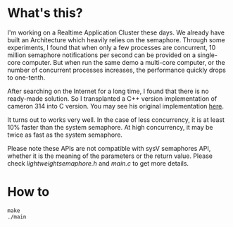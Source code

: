 # What's this?

I'm working on a Realtime Application Cluster these days. We already have built an Architecture which heavily relies on the semaphore. Through some experiments, I found that when only a few processes are concurrent, 10 million semaphore notifications per second can be provided on a single-core computer. But when run the same demo a multi-core computer, or the number of concurrent processes increases, the performance quickly drops to one-tenth. 

After searching on the Internet for a long time, I found that there is no ready-made solution. So I transplanted a C++ version implementation of cameron 314 into C version. You may see his original implementation [here](https://github.com/cameron314/concurrentqueue/blob/master/lightweightsemaphore.h).

It turns out to works very well. In the case of less concurrency, it is at least 10% faster than the system semaphore. At high concurrency, it may be twice as fast as the system semaphore.

Please note these APIs are not compatible with sysV semaphores API, whether it is the meaning of the parameters or the return value. Please check *lightweightsemaphore.h* and *main.c* to get more details.

# How to

```shell
make
./main
```
